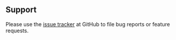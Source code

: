 ## Support

Please use the [issue tracker](https://github.com/pepkit/attmap/issues) at GitHub to file bug reports or feature requests.
